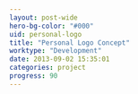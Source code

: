 ```yaml
---
layout: post-wide
hero-bg-color: "#000"
uid: personal-logo
title: "Personal Logo Concept"
worktype: "Development"
date: 2013-09-02 15:35:01
categories: project
progress: 90
---
```


